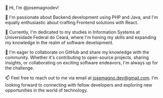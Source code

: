 👋 Hi, I'm @josemagnodev!

👀 I'm passionate about Backend development using PHP and Java, and I'm equally enthusiastic about crafting Frontend solutions with React.

🌱 Currently, I'm dedicated to my studies in Information Systems at Universidade Federal do Ceará, where I'm honing my skills and expanding my knowledge in the realm of software development.

💞️ I'm eager to collaborate on GitHub and share my knowledge with the community. Whether it's contributing to open-source projects, sharing insights, or collaborating on exciting software endeavors, I'm always up for the challenge.

📫 Feel free to reach out to me via email at josemagno.dev@gmail.com. I'm looking forward to connecting with fellow developers and exploring new opportunities in the world of technology.


<!---
josemagnodev/josemagnodev is a ✨ special ✨ repository because its `README.md` (this file) appears on your GitHub profile.
You can click the Preview link to take a look at your changes.
--->
